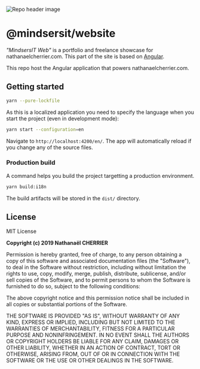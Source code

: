 ![Repo header image](https://repository-images.githubusercontent.com/189204408/ea286180-8cf2-11e9-9c88-ad7a2517c8f8)

# @mindsersit/website

_"MindsersIT Web"_ is a portfolio and freelance showcase for nathanaelcherrier.com. This part of the site is based on [Angular](https://angular.com).

This repo host the Angular application that powers nathanaelcherrier.com.

## Getting started

```bash
yarn --pure-lockfile
```

As this is a localized application you need to specify the language when you start the project (even in development mode):

```bash
yarn start --configuration=en
```

Navigate to `http://localhost:4200/en/`. The app will automatically reload if you change any of the source files.

### Production build

A command helps you build the project targetting a production environment.

```bash
yarn build:i18n
```

The build artifacts will be stored in the `dist/` directory.

## License

MIT License

**Copyright (c) 2019 Nathanaël CHERRIER**

Permission is hereby granted, free of charge, to any person obtaining a copy
of this software and associated documentation files (the "Software"), to deal
in the Software without restriction, including without limitation the rights
to use, copy, modify, merge, publish, distribute, sublicense, and/or sell
copies of the Software, and to permit persons to whom the Software is
furnished to do so, subject to the following conditions:

The above copyright notice and this permission notice shall be included in all
copies or substantial portions of the Software.

THE SOFTWARE IS PROVIDED "AS IS", WITHOUT WARRANTY OF ANY KIND, EXPRESS OR
IMPLIED, INCLUDING BUT NOT LIMITED TO THE WARRANTIES OF MERCHANTABILITY,
FITNESS FOR A PARTICULAR PURPOSE AND NONINFRINGEMENT. IN NO EVENT SHALL THE
AUTHORS OR COPYRIGHT HOLDERS BE LIABLE FOR ANY CLAIM, DAMAGES OR OTHER
LIABILITY, WHETHER IN AN ACTION OF CONTRACT, TORT OR OTHERWISE, ARISING FROM,
OUT OF OR IN CONNECTION WITH THE SOFTWARE OR THE USE OR OTHER DEALINGS IN THE
SOFTWARE.
